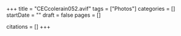 +++
title = "CECcolerain052.avif"
tags = ["Photos"]
categories = []
startDate = ""
draft = false
pages = []

citations = []
+++
